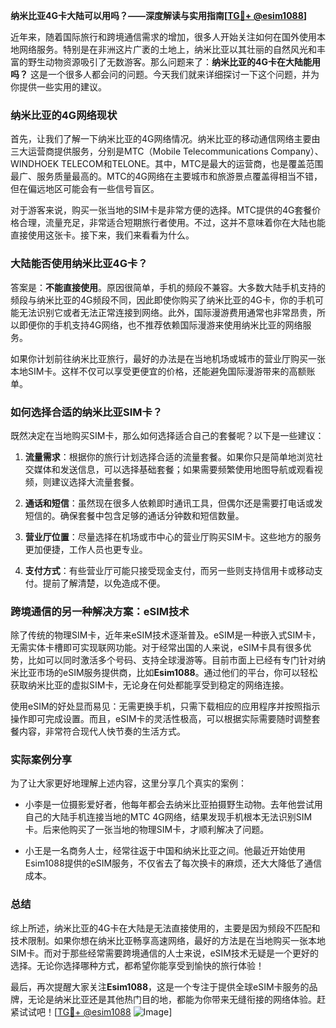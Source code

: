 **纳米比亚4G卡大陆可以用吗？——深度解读与实用指南[[TG💪+ @esim1088](https://t.me/s/esim1088)]**

近年来，随着国际旅行和跨境通信需求的增加，很多人开始关注如何在国外使用本地网络服务。特别是在非洲这片广袤的土地上，纳米比亚以其壮丽的自然风光和丰富的野生动物资源吸引了无数游客。那么问题来了：**纳米比亚的4G卡在大陆能用吗？** 这是一个很多人都会问的问题。今天我们就来详细探讨一下这个问题，并为你提供一些实用的建议。

### 纳米比亚的4G网络现状

首先，让我们了解一下纳米比亚的4G网络情况。纳米比亚的移动通信网络主要由三大运营商提供服务，分别是MTC（Mobile Telecommunications Company）、WINDHOEK TELECOM和TELONE。其中，MTC是最大的运营商，也是覆盖范围最广、服务质量最高的。MTC的4G网络在主要城市和旅游景点覆盖得相当不错，但在偏远地区可能会有一些信号盲区。

对于游客来说，购买一张当地的SIM卡是非常方便的选择。MTC提供的4G套餐价格合理，流量充足，非常适合短期旅行者使用。不过，这并不意味着你在大陆也能直接使用这张卡。接下来，我们来看看为什么。

### 大陆能否使用纳米比亚4G卡？

答案是：**不能直接使用**。原因很简单，手机的频段不兼容。大多数大陆手机支持的频段与纳米比亚的4G频段不同，因此即使你购买了纳米比亚的4G卡，你的手机可能无法识别它或者无法正常连接到网络。此外，国际漫游费用通常也非常昂贵，所以即便你的手机支持4G网络，也不推荐依赖国际漫游来使用纳米比亚的网络服务。

如果你计划前往纳米比亚旅行，最好的办法是在当地机场或城市的营业厅购买一张本地SIM卡。这样不仅可以享受更便宜的价格，还能避免国际漫游带来的高额账单。

### 如何选择合适的纳米比亚SIM卡？

既然决定在当地购买SIM卡，那么如何选择适合自己的套餐呢？以下是一些建议：

1. **流量需求**：根据你的旅行计划选择合适的流量套餐。如果你只是简单地浏览社交媒体和发送信息，可以选择基础套餐；如果需要频繁使用地图导航或观看视频，则建议选择大流量套餐。
   
2. **通话和短信**：虽然现在很多人依赖即时通讯工具，但偶尔还是需要打电话或发短信的。确保套餐中包含足够的通话分钟数和短信数量。

3. **营业厅位置**：尽量选择在机场或市中心的营业厅购买SIM卡。这些地方的服务更加便捷，工作人员也更专业。

4. **支付方式**：有些营业厅可能只接受现金支付，而另一些则支持信用卡或移动支付。提前了解清楚，以免造成不便。

### 跨境通信的另一种解决方案：eSIM技术

除了传统的物理SIM卡，近年来eSIM技术逐渐普及。eSIM是一种嵌入式SIM卡，无需实体卡槽即可实现联网功能。对于经常出国的人来说，eSIM卡具有很多优势，比如可以同时激活多个号码、支持全球漫游等。目前市面上已经有专门针对纳米比亚市场的eSIM服务提供商，比如**Esim1088**。通过他们的平台，你可以轻松获取纳米比亚的虚拟SIM卡，无论身在何处都能享受到稳定的网络连接。

使用eSIM的好处显而易见：无需更换手机，只需下载相应的应用程序并按照指示操作即可完成设置。而且，eSIM卡的灵活性极高，可以根据实际需要随时调整套餐内容，非常符合现代人快节奏的生活方式。

### 实际案例分享

为了让大家更好地理解上述内容，这里分享几个真实的案例：

- 小李是一位摄影爱好者，他每年都会去纳米比亚拍摄野生动物。去年他尝试用自己的大陆手机连接当地的MTC 4G网络，结果发现手机根本无法识别SIM卡。后来他购买了一张当地的物理SIM卡，才顺利解决了问题。
  
- 小王是一名商务人士，经常往返于中国和纳米比亚之间。他最近开始使用Esim1088提供的eSIM服务，不仅省去了每次换卡的麻烦，还大大降低了通信成本。

### 总结

综上所述，纳米比亚的4G卡在大陆是无法直接使用的，主要是因为频段不匹配和技术限制。如果你想在纳米比亚畅享高速网络，最好的方法是在当地购买一张本地SIM卡。而对于那些经常需要跨境通信的人士来说，eSIM技术无疑是一个更好的选择。无论你选择哪种方式，都希望你能享受到愉快的旅行体验！

最后，再次提醒大家关注**Esim1088**，这是一个专注于提供全球eSIM卡服务的品牌，无论是纳米比亚还是其他热门目的地，都能为你带来无缝衔接的网络体验。赶紧试试吧！[[TG💪+ @esim1088](https://t.me/s/esim1088) ![Image](https://i.postimg.cc/4NQfJmqS/Snipaste-2025-05-13-00-14-12.png)]